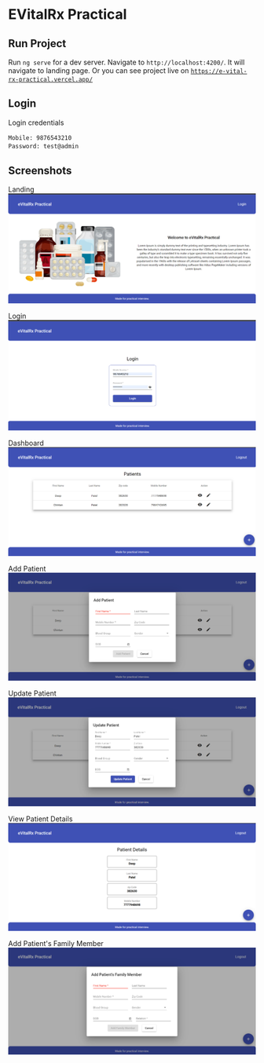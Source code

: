 # EVitalRx Practical

## Run Project

Run `ng serve` for a dev server. Navigate to `http://localhost:4200/`. It will navigate to landing page. Or you can see project live on [`https://e-vital-rx-practical.vercel.app/`](https://github.com/user/repo/blob/branch/other_file.md)

## Login

Login credentials
```bash
Mobile: 9876543210
Password: test@admin
```

## Screenshots

Landing
![App Screenshot](./screenshots/landing.png)

Login
![App Screenshot](screenshots/login.png)

Dashboard
![App Screenshot](screenshots/dashboard.png)

Add Patient
![App Screenshot](screenshots/add-patient.png)

Update Patient
![App Screenshot](screenshots/update-patient.png)

View Patient Details
![App Screenshot](screenshots/view-patient.png)

Add Patient's Family Member
![App Screenshot](screenshots/add-patients-family-member.png)

